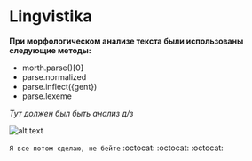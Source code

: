 # Lingvistika
**При морфологическом анализе текста были использованы следующие методы:**
+ morth.parse()[0]
+ parse.normalized
+ parse.inflect({gent})
+ parse.lexeme

*Тут должен был быть анализ д/з*

![alt text](https://sg.fiverrcdn.com/photos/6611313/original/python-logo-master-flat.png?1429210220 "Kartinka")

`Я все потом сделаю, не бейте` 
:octocat: :octocat: :octocat:
